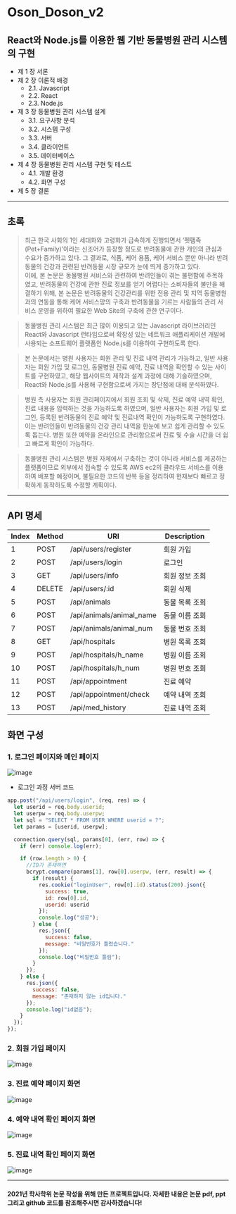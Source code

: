 # Oson_Doson_v2

## React와 Node.js를 이용한 웹 기반 동물병원 관리 시스템의 구현

- 제 1 장 서론
- 제 2 장 이론적 배경
  - 2.1. Javascript
  - 2.2. React
  - 2.3. Node.js
- 제 3 장 동물병원 관리 시스템 설계
  - 3.1. 요구사항 분석
  - 3.2. 시스템 구성
  - 3.3. 서버
  - 3.4. 클라이언트
  - 3.5. 데이터베이스
- 제 4 장 동물병원 관리 시스템 구현 및 테스트
  - 4.1. 개발 환경
  - 4.2. 화면 구성
- 제 5 장 결론

---

## 초록

> 최근 한국 사회의 1인 세대화와 고령화가 급속하게 진행되면서 ‘펫팸족(Pet+Family)’이라는 신조어가 등장할 정도로 반려동물에 관한 개인의 관심과 수요가 증가하고 있다. 그 결과로, 식품, 케어 용품, 케어 서비스 뿐만 아니라 반려동물의 건강과 관련된 반려동물 시장 규모가 눈에 띄게 증가하고 있다.  
> 이에, 본 논문은 동물병원 서비스와 관련하여 반려인들이 겪는 불편함에 주목하였고, 반려동물의 건강에 관한 진료 정보를 얻기 어렵다는 소비자들의 불만을 해결하기 위해, 본 논문은 반려동물의 건강관리를 위한 전용 관리 및 지역 동물병원과의 연동을 통해 케어 서비스망의 구축과 반려동물을 기르는 사람들의 관리 서비스 운영을 위하여 필요한 Web Site의 구축에 관한 연구이다.

> 동물병원 관리 시스템은 최근 많이 이용되고 있는 Javascript 라이브러리인 React와 Javascript 런타임으로써 확장성 있는 네트워크 애플리케이션 개발에 사용되는 소프트웨어 플랫폼인 Node.js를 이용하여 구현하도록 한다.

> 본 논문에서는 병원 사용자는 회원 관리 및 진료 내역 관리가 가능하고, 일반 사용자는 회원 가입 및 로그인, 동물병원 진료 예약, 진료 내역을 확인할 수 있는 사이트를 구현하였고, 해당 웹사이트의 제작과 설계 과정에 대해 기술하였으며, React와 Node.js를 사용해 구현함으로써 가지는 장단점에 대해 분석하였다.

> 병원 측 사용자는 회원 관리페이지에서 회원 조회 및 삭제, 진료 예약 내역 확인, 진료 내용을 입력하는 것을 가능하도록 하였으며, 일반 사용자는 회원 가입 및 로그인, 등록된 반려동물의 진료 예약 및 진료내역 확인이 가능하도록 구현하였다. 이는 반려인들이 반려동물의 건강 관리 내역을 한눈에 보고 쉽게 관리할 수 있도록 돕는다. 병원 또한 예약을 온라인으로 관리함으로써 진료 및 수술 시간을 더 쉽고 빠르게 확인이 가능하다.

> 동물병원 관리 시스템은 병원 자체에서 구축하는 것이 아니라 서비스를 제공하는 플랫폼이므로 외부에서 접속할 수 있도록 AWS ec2의 클라우드 서비스를 이용하여 배포할 예정이며, 불필요한 코드의 반복 등을 정리하여 현재보다 빠르고 정확하게 동작하도록 수정할 계획이다.

---

## API 명세

| Index | Method | URI                      | Description    |
| ----- | ------ | ------------------------ | -------------- |
| 1     | POST   | /api/users/register      | 회원 가입      |
| 2     | POST   | /api/users/login         | 로그인         |
| 3     | GET    | /api/users/info          | 회원 정보 조회 |
| 4     | DELETE | /api/users/:id           | 회원 삭제      |
| 5     | POST   | /api/animals             | 동물 목록 조회 |
| 6     | POST   | /api/animals/animal_name | 동물 이름 조회 |
| 7     | POST   | /api/animals/animal_num  | 동물 번호 조회 |
| 8     | GET    | /api/hospitals           | 병원 목록 조회 |
| 9     | POST   | /api/hospitals/h_name    | 병원 이름 조회 |
| 10    | POST   | /api/hospitals/h_num     | 병원 번호 조회 |
| 11    | POST   | /api/appointment         | 진료 예약      |
| 12    | POST   | /api/appointment/check   | 예약 내역 조회 |
| 13    | POST   | /api/med_history         | 진료 내역 조회 |

## 화면 구성

### 1. 로그인 페이지와 메인 페이지

![image](https://user-images.githubusercontent.com/76952602/140646702-29cb8953-34c1-4d24-8f05-68ed4a81456e.png)

- 로그인 과정 서버 코드

```javascript
app.post("/api/users/login", (req, res) => {
  let userid = req.body.userid;
  let userpw = req.body.userpw;
  let sql = "SELECT * FROM USER WHERE userid = ?";
  let params = [userid, userpw];

  connection.query(sql, params[0], (err, row) => {
    if (err) console.log(err);

    if (row.length > 0) {
      //ID가 존재하면
      bcrypt.compare(params[1], row[0].userpw, (err, result) => {
        if (result) {
          res.cookie("loginUser", row[0].id).status(200).json({
            success: true,
            id: row[0].id,
            userid: userid
          });
          console.log("성공");
        } else {
          res.json({
            success: false,
            message: "비밀번호가 틀렸습니다."
          });
          console.log("비밀번호 틀림");
        }
      });
    } else {
      res.json({
        success: false,
        message: "존재하지 않는 id입니다."
      });
      console.log("id없음");
    }
  });
});
```

### 2. 회원 가입 페이지

![image](https://user-images.githubusercontent.com/76952602/140648067-b21d8b86-cf78-4e81-bdd1-fdd76ba5542c.png)

### 3. 진료 예약 페이지 화면

![image](https://user-images.githubusercontent.com/76952602/140647839-48168cc9-f24a-427a-bfb8-4512f788b17e.png)

### 4. 예약 내역 확인 페이지 화면

![image](https://user-images.githubusercontent.com/76952602/140647882-11a17002-40d4-413a-aaad-68d94b79d26a.png)

### 5. 진료 내역 확인 페이지 화면

![image](https://user-images.githubusercontent.com/76952602/140648136-a88a3946-eb7b-4eba-9880-2dd9b58115ef.png)

---

#### 2021년 학사학위 논문 작성을 위해 만든 프로젝트입니다. 자세한 내용은 논문 pdf, ppt 그리고 github 코드를 참조해주시면 감사하겠습니다!
